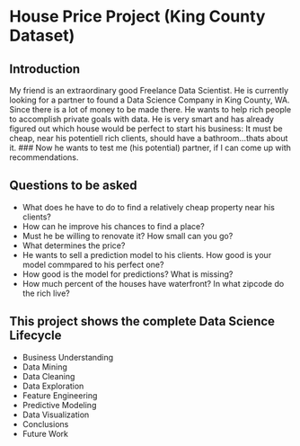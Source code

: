 # House Price Project (King County Dataset)

## Introduction
My friend is an extraordinary good Freelance Data Scientist. He is currently looking for a partner to found a Data Science Company in King County, WA. Since there is a lot of money to be made there. He wants to help rich people to accomplish private goals with data. He is very smart and has already figured out which house would be perfect to start his business: It must be cheap, near his potentiell rich clients, should have a bathroom...thats about it. ### Now he wants to test me (his potential) partner, if I can come up with recommendations.

## Questions to be asked
* What does he have to do to find a relatively cheap property near his clients?
* How can he improve his chances to find a place?
* Must he be willing to renovate it? How small can you go?
* What determines the price?
* He wants to sell a prediction model to his clients. How good is your model commpared to his perfect one?
* How good is the model for predictions? What is missing?
* How much percent of the houses have waterfront? In what zipcode do the rich live?

## This project shows the complete Data Science Lifecycle

* Business Understanding
* Data Mining
* Data Cleaning
* Data Exploration
* Feature Engineering
* Predictive Modeling
* Data Visualization
* Conclusions
* Future Work
